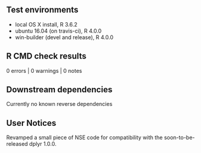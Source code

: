 ## Test environments
* local OS X install, R 3.6.2
* ubuntu 16.04 (on travis-ci), R 4.0.0
* win-builder (devel and release), R 4.0.0

## R CMD check results
0 errors | 0 warnings | 0 notes


## Downstream dependencies

Currently no known reverse dependencies

## User Notices

Revamped a small piece of NSE code for compatibility with
the soon-to-be-released dplyr 1.0.0.

